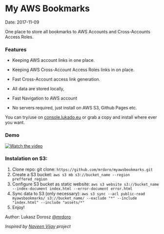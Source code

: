 # My AWS Bookmarks

Date: 2017-11-09

One place to store all bookmarks to AWS Accounts and Cross-Accounts Access Roles.


### Features

 - Keeping AWS account links in one place.

 - Keeping AWS Cross-Account Access Roles links in on place.

 - Fast Cross-Account access link generation.

 - All data are stored locally,

 - Fast Navigation to AWS account

 - No servers required, just install on AWS S3, Github Pages etc.


You can try/use on [console.lukado.eu](https://console.lukado.eu) or grab a copy and install where ever you want.


### Demo

[![Watch the video](http://img.youtube.com/vi/21TODybelJA/0.jpg)](https://www.youtube.com/embed/21TODybelJA)


### Instalation on S3:

1. Clone repo: git clone: ```https://github.com/mrdoro/myawsbookmarks.git ```
2. Create a S3 bucket: ```aws s3 mb s3://bucket_name --region preffered_region```
3. Configure S3 bucket as static website: ```aws s3 website s3://bucket_name --index-document index.html --error-document error.html```
4. Sync data to S3 (only necessary): ```aws s3 sync --acl public-read myawsbookmarks/ s3://bucket_name/ --exclude "*" --include "index.html" --include "assets/*"```
5. Enjoy!


Author: Lukasz Dorosz [@mrdoro](https://twitter.com/mrdoro)




*Inspired by [Naveen Vijay](https://github.com/naveen-vijay/awsiamlogin) project*
